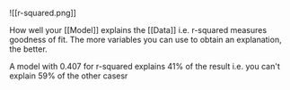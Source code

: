 ![[r-squared.png]]

How well your [[Model]] explains the [[Data]] i.e. r-squared measures goodness of fit. The more variables you can use to obtain an explanation, the better.

A model with 0.407 for r-squared explains 41% of the result i.e. you can't explain 59% of the other casesr
